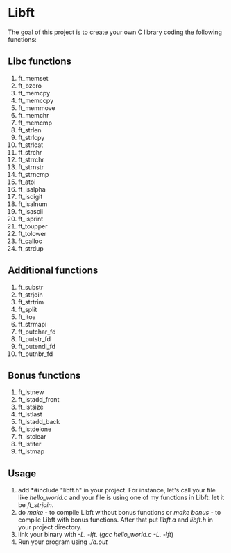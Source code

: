 # Libft
The goal of this project is to create your own C library coding the following functions:

## Libc functions
1) ft_memset
2) ft_bzero
3) ft_memcpy
4) ft_memccpy
5) ft_memmove
6) ft_memchr
7) ft_memcmp
8) ft_strlen
9) ft_strlcpy
10) ft_strlcat
11) ft_strchr
12) ft_strrchr
13) ft_strnstr
14) ft_strncmp
15) ft_atoi
16) ft_isalpha
17) ft_isdigit
18) ft_isalnum
19) ft_isascii
20) ft_isprint
21) ft_toupper
22) ft_tolower
23) ft_calloc
24) ft_strdup

## Additional functions
1) ft_substr
2) ft_strjoin
3) ft_strtrim
4) ft_split
5) ft_itoa
6) ft_strmapi
7) ft_putchar_fd
8) ft_putstr_fd
9) ft_putendl_fd
10) ft_putnbr_fd

## Bonus functions
1) ft_lstnew
2) ft_lstadd_front
3) ft_lstsize
4) ft_lstlast
5) ft_lstadd_back
6) ft_lstdelone
7) ft_lstclear
8) ft_lstiter
9) ft_lstmap

## Usage
1) add *#include "libft.h" in your project. For instance, let's call your file like *hello_world.c* and your file is using one of my functions in Libft:  let it be *ft_strjoin*.
2) do *make* - to compile Libft without bonus functions or *make bonus* - to compile Libft with bonus functions. After that put *libft.a* and *libft.h* in your project directory.
3) link your binary with *-L. -lft*.  (*gcc hello_world.c -L. -lft*)
4) Run your program using *./a.out*
